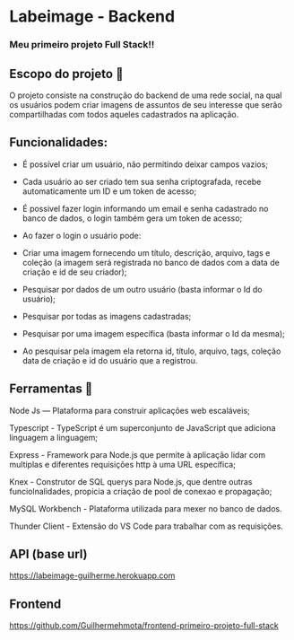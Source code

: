 # Labeimage - Backend

### Meu primeiro projeto Full Stack!! 

## Escopo do projeto 📌
O projeto consiste na construção do backend de uma rede social, na qual os usuários podem criar imagens de assuntos de seu interesse que serão compartilhadas com todos aqueles cadastrados na aplicação. 

## Funcionalidades:

- É possível criar um usuário, não permitindo deixar campos vazios; 

- Cada usuário ao ser criado tem sua senha criptografada, recebe automaticamente um ID e um token de acesso;

- É possivel fazer login informando um email e senha cadastrado no banco de dados, o login também gera um token de acesso; 

- Ao fazer o login o usuário pode:

- Criar uma imagem fornecendo um título, descrição, arquivo, tags e coleção (a imagem será registrada no banco de dados com a data de criação e id de seu criador);

- Pesquisar por dados de um outro usuário (basta informar o Id do usuário);

- Pesquisar por todas as imagens cadastradas;

- Pesquisar por uma imagem específica (basta informar o Id da mesma);

- Ao pesquisar pela imagem ela retorna id, título, arquivo, tags, coleção data de criação e id do usuário que a registrou. 

## Ferramentas 🔧

Node Js — Plataforma para construir aplicações web escaláveis;

Typescript - TypeScript é um superconjunto de JavaScript que adiciona linguagem a linguagem;

Express - Framework para Node.js que permite à aplicação lidar com multiplas e diferentes requisições http à uma URL específica;

Knex - Construtor de SQL querys para Node.js, que dentre outras funciolnalidades, propicia a criação de pool de conexao e propagação;

MySQL Workbench - Plataforma utilizada para mexer no banco de dados.

Thunder Client - Extensão do VS Code para trabalhar com as requisições. 

## API (base url)

https://labeimage-guilherme.herokuapp.com

## Frontend 

https://github.com/Guilhermehmota/frontend-primeiro-projeto-full-stack
